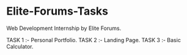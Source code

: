 # Elite-Forums-Tasks
Web Development Internship by Elite Forums.

TASK 1 :- Personal Portfolio.
TASK 2 :- Landing Page.
TASK 3 :- Basic Calculator.
